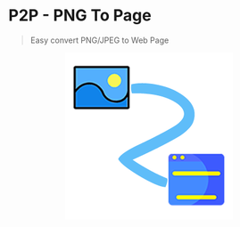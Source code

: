# P2P - PNG To Page

> Easy convert PNG/JPEG to Web Page

<p align="center"><img src="https://raw.githubusercontent.com/zjhch123/PNG2Page-Tool/master/public/favicon.png"></p>

